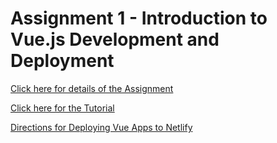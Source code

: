 # Assignment 1 - Introduction to Vue.js Development and Deployment

[Click here for details of the Assignment](https://unomail-my.sharepoint.com/:w:/g/personal/spawaskar_unomaha_edu/EaByt5kUGRFJmPCJETNBCY8BfzAhSZIiIG9nvtIZXRAD_A?e=gHxypr)

[Click here for the Tutorial](https://unomail-my.sharepoint.com/:w:/g/personal/spawaskar_unomaha_edu/ERqU9jVnc6NCqkLN_lvo60IBr0ljuaEbjAE1JesORctI_g?e=RXjzWg)

[Directions for Deploying Vue Apps to Netlify](https://unomaha.instructure.com/courses/61392/pages/deploy-vue-dot-js-apps-to-netlify?module_item_id=1975504)
